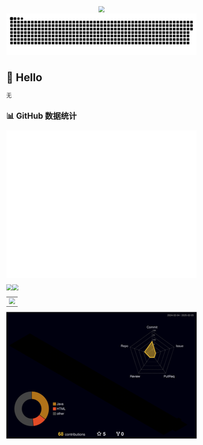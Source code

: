 <div align="center">
  <!--图片-->
  <img src="img/动画.gif">
  
  <!-- Snake Code Contribution Map 贪吃蛇代码贡献图 -->
  <picture>
    <source media="(prefers-color-scheme: dark)" srcset="https://raw.githubusercontent.com/isjhd/isjhd/output/github-contribution-grid-snake-dark.svg">
    <source media="(prefers-color-scheme: light)" srcset="https://raw.githubusercontent.com/isjhd/isjhd/output/github-contribution-grid-snake.svg">
    <img alt="github contribution grid snake animation" src="https://raw.githubusercontent.com/isjhd/isjhd/output/github-contribution-grid-snake.svg">
  </picture>

</div>

#  🙋 Hello

无

## 📊 GitHub 数据统计

<!-- metrics 基础资料 -->
<img src="/github-metrics.svg" />

<!-- GitHub 数据统计 -->
<img src="https://github-readme-stats.vercel.app/api?username=isjhd&hide_title=true&hide_border=true&show_icons=trueline_height=21&text_color=000&icon_color=000&bg_color=0,ea6161,ffc64d,fffc4d,52fa5a&theme=graywhite"/><img src="https://github-readme-stats.vercel.app/api/top-langs/?username=isjhd&hide_title=true&hide_border=true&layout=compact&langs_count=6&text_color=000&icon_color=fff&bg_color=0,52fa5a,4dfcff,c64dff&theme=graywhite"/>



<!-- GitHub Activity Graph GitHub 活动图 -->
<table>
  <tr>
    <td>
      <picture>
        <source media="(prefers-color-scheme: dark)"  srcset="https://github-readme-activity-graph.vercel.app/graph?username=isjhd&theme=tokyo-night" />
        <source media="(prefers-color-scheme: light)" srcset="https://github-readme-activity-graph.vercel.app/graph?username=isjhd&theme=xcode" />
        <img src="https://github-readme-activity-graph.vercel.app/graph?username=isjhd&theme=tokyo-night" />
      </picture>
  </tr>
</table>

<!-- profile-3d-contrib 3D 贡献图-->
<picture>
  <source media="(prefers-color-scheme: dark)" srcset="/profile-3d-contrib/profile-night-rainbow.svg" />
  <source media="(prefers-color-scheme: light)" srcset="/profile-3d-contrib/profile-gitblock.svg" />
  <img src="/profile-3d-contrib/profile-night-rainbow.svg" />
</picture>


